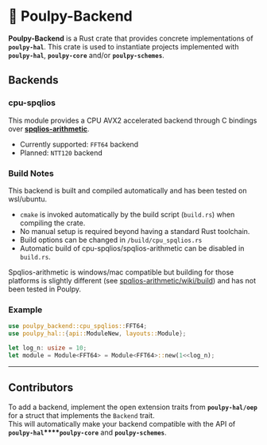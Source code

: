 # 🐙 Poulpy-Backend

**Poulpy-Backend** is a Rust crate that provides concrete implementations of **`poulpy-hal`**. This crate is used to instantiate projects implemented with **`poulpy-hal`**, **`poulpy-core`** and/or **`poulpy-schemes`**.

## Backends

### cpu-spqlios

This module provides a CPU AVX2 accelerated backend through C bindings over [**spqlios-arithmetic**](https://github.com/tfhe/spqlios-arithmetic).

- Currently supported: `FFT64` backend  
- Planned: `NTT120` backend

### Build Notes

This backend is built and compiled automatically and has been tested on wsl/ubuntu.

- `cmake` is invoked automatically by the build script (`build.rs`) when compiling the crate.  
- No manual setup is required beyond having a standard Rust toolchain. 
- Build options can be changed in `/build/cpu_spqlios.rs`
- Automatic build of cpu-spqlios/spqlios-arithmetic can be disabled in `build.rs`.

Spqlios-arithmetic is windows/mac compatible but building for those platforms is slightly different (see [spqlios-arithmetic/wiki/build](https://github.com/tfhe/spqlios-arithmetic/wiki/build)) and has not been tested in Poulpy.

### Example

```rust
use poulpy_backend::cpu_spqlios::FFT64;
use poulpy_hal::{api::ModuleNew, layouts::Module};

let log_n: usize = 10;
let module = Module<FFT64> = Module<FFT64>::new(1<<log_n);
```

---

## Contributors

To add a backend, implement the open extension traits from **`poulpy-hal/oep`** for a struct that implements the `Backend` trait.  
This will automatically make your backend compatible with the API of **`poulpy-hal`****`poulpy-core`** and **`poulpy-schemes`**.